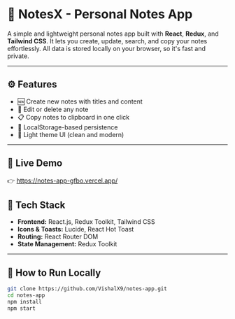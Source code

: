 # 📝 NotesX - Personal Notes App

A simple and lightweight personal notes app built with **React**, **Redux**, and **Tailwind CSS**. It lets you create, update, search, and copy your notes effortlessly. All data is stored locally on your browser, so it's fast and private.

---

## ⚙️ Features

- 🆕 Create new notes with titles and content
- 📝 Edit or delete any note
- 📋 Copy notes to clipboard in one click
- 💾 LocalStorage-based persistence
- 🎨 Light theme UI (clean and modern)

---

## 🔗 Live Demo
👉 https://notes-app-gfbo.vercel.app/

## 🧰 Tech Stack

- **Frontend:** React.js, Redux Toolkit, Tailwind CSS
- **Icons & Toasts:** Lucide, React Hot Toast
- **Routing:** React Router DOM
- **State Management:** Redux Toolkit

---

## 🚀 How to Run Locally

```bash
git clone https://github.com/VishalX9/notes-app.git
cd notes-app
npm install
npm start
